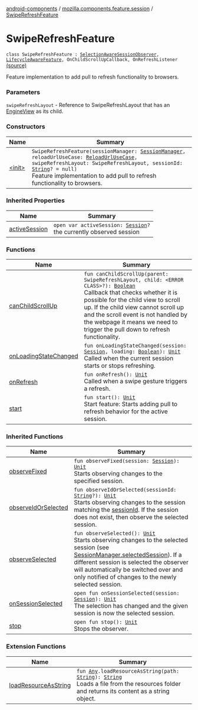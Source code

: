 [android-components](../../index.md) / [mozilla.components.feature.session](../index.md) / [SwipeRefreshFeature](./index.md)

# SwipeRefreshFeature

`class SwipeRefreshFeature : `[`SelectionAwareSessionObserver`](../../mozilla.components.browser.session/-selection-aware-session-observer/index.md)`, `[`LifecycleAwareFeature`](../../mozilla.components.support.base.feature/-lifecycle-aware-feature/index.md)`, OnChildScrollUpCallback, OnRefreshListener` [(source)](https://github.com/mozilla-mobile/android-components/blob/master/components/feature/session/src/main/java/mozilla/components/feature/session/SwipeRefreshFeature.kt#L20)

Feature implementation to add pull to refresh functionality to browsers.

### Parameters

`swipeRefreshLayout` - Reference to SwipeRefreshLayout that has an [EngineView](../../mozilla.components.concept.engine/-engine-view/index.md) as its child.

### Constructors

| Name | Summary |
|---|---|
| [&lt;init&gt;](-init-.md) | `SwipeRefreshFeature(sessionManager: `[`SessionManager`](../../mozilla.components.browser.session/-session-manager/index.md)`, reloadUrlUseCase: `[`ReloadUrlUseCase`](../-session-use-cases/-reload-url-use-case/index.md)`, swipeRefreshLayout: SwipeRefreshLayout, sessionId: `[`String`](https://kotlinlang.org/api/latest/jvm/stdlib/kotlin/-string/index.html)`? = null)`<br>Feature implementation to add pull to refresh functionality to browsers. |

### Inherited Properties

| Name | Summary |
|---|---|
| [activeSession](../../mozilla.components.browser.session/-selection-aware-session-observer/active-session.md) | `open var activeSession: `[`Session`](../../mozilla.components.browser.session/-session/index.md)`?`<br>the currently observed session |

### Functions

| Name | Summary |
|---|---|
| [canChildScrollUp](can-child-scroll-up.md) | `fun canChildScrollUp(parent: SwipeRefreshLayout, child: <ERROR CLASS>?): `[`Boolean`](https://kotlinlang.org/api/latest/jvm/stdlib/kotlin/-boolean/index.html)<br>Callback that checks whether it is possible for the child view to scroll up. If the child view cannot scroll up and the scroll event is not handled by the webpage it means we need to trigger the pull down to refresh functionality. |
| [onLoadingStateChanged](on-loading-state-changed.md) | `fun onLoadingStateChanged(session: `[`Session`](../../mozilla.components.browser.session/-session/index.md)`, loading: `[`Boolean`](https://kotlinlang.org/api/latest/jvm/stdlib/kotlin/-boolean/index.html)`): `[`Unit`](https://kotlinlang.org/api/latest/jvm/stdlib/kotlin/-unit/index.html)<br>Called when the current session starts or stops refreshing. |
| [onRefresh](on-refresh.md) | `fun onRefresh(): `[`Unit`](https://kotlinlang.org/api/latest/jvm/stdlib/kotlin/-unit/index.html)<br>Called when a swipe gesture triggers a refresh. |
| [start](start.md) | `fun start(): `[`Unit`](https://kotlinlang.org/api/latest/jvm/stdlib/kotlin/-unit/index.html)<br>Start feature: Starts adding pull to refresh behavior for the active session. |

### Inherited Functions

| Name | Summary |
|---|---|
| [observeFixed](../../mozilla.components.browser.session/-selection-aware-session-observer/observe-fixed.md) | `fun observeFixed(session: `[`Session`](../../mozilla.components.browser.session/-session/index.md)`): `[`Unit`](https://kotlinlang.org/api/latest/jvm/stdlib/kotlin/-unit/index.html)<br>Starts observing changes to the specified session. |
| [observeIdOrSelected](../../mozilla.components.browser.session/-selection-aware-session-observer/observe-id-or-selected.md) | `fun observeIdOrSelected(sessionId: `[`String`](https://kotlinlang.org/api/latest/jvm/stdlib/kotlin/-string/index.html)`?): `[`Unit`](https://kotlinlang.org/api/latest/jvm/stdlib/kotlin/-unit/index.html)<br>Starts observing changes to the session matching the [sessionId](../../mozilla.components.browser.session/-selection-aware-session-observer/observe-id-or-selected.md#mozilla.components.browser.session.SelectionAwareSessionObserver$observeIdOrSelected(kotlin.String)/sessionId). If the session does not exist, then observe the selected session. |
| [observeSelected](../../mozilla.components.browser.session/-selection-aware-session-observer/observe-selected.md) | `fun observeSelected(): `[`Unit`](https://kotlinlang.org/api/latest/jvm/stdlib/kotlin/-unit/index.html)<br>Starts observing changes to the selected session (see [SessionManager.selectedSession](../../mozilla.components.browser.session/-session-manager/selected-session.md)). If a different session is selected the observer will automatically be switched over and only notified of changes to the newly selected session. |
| [onSessionSelected](../../mozilla.components.browser.session/-selection-aware-session-observer/on-session-selected.md) | `open fun onSessionSelected(session: `[`Session`](../../mozilla.components.browser.session/-session/index.md)`): `[`Unit`](https://kotlinlang.org/api/latest/jvm/stdlib/kotlin/-unit/index.html)<br>The selection has changed and the given session is now the selected session. |
| [stop](../../mozilla.components.browser.session/-selection-aware-session-observer/stop.md) | `open fun stop(): `[`Unit`](https://kotlinlang.org/api/latest/jvm/stdlib/kotlin/-unit/index.html)<br>Stops the observer. |

### Extension Functions

| Name | Summary |
|---|---|
| [loadResourceAsString](../../mozilla.components.support.test.file/kotlin.-any/load-resource-as-string.md) | `fun `[`Any`](https://kotlinlang.org/api/latest/jvm/stdlib/kotlin/-any/index.html)`.loadResourceAsString(path: `[`String`](https://kotlinlang.org/api/latest/jvm/stdlib/kotlin/-string/index.html)`): `[`String`](https://kotlinlang.org/api/latest/jvm/stdlib/kotlin/-string/index.html)<br>Loads a file from the resources folder and returns its content as a string object. |
